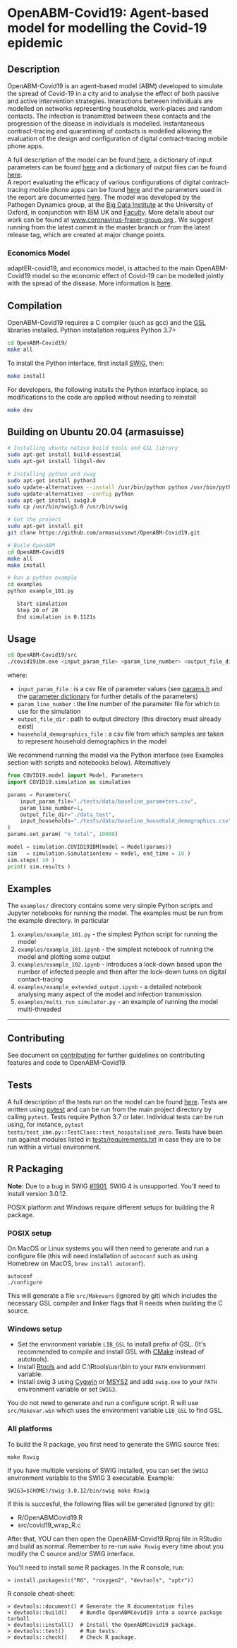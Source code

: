 OpenABM-Covid19: Agent-based model for modelling the Covid-19 epidemic
========================================================================

Description
-----------

OpenABM-Covid19 is an agent-based model (ABM) developed to simulate the spread of Covid-19 in a city and to analyse the effect of both passive and active intervention strategies.
Interactions between individuals are modelled on networks representing households, work-places and random contacts.
The infection is transmitted between these contacts and the progression of the disease in individuals is modelled.
Instantaneous contract-tracing and quarantining of contacts is modelled allowing the
evaluation of the design and configuration of digital contract-tracing mobile phone apps.

A full description of the model can be found [here](https://github.com/BDI-pathogens/OpenABM-Covid19/blob/master/documentation/covid19.md), a dictionary of input parameters can be found [here](./documentation/parameters/parameter_dictionary.md) and a dictionary of output files can be found [here](./documentation/output_files/output_file_dictionary.md).  
A report evaluating the efficacy of various configurations of digital contract-tracing mobile phone apps can be found [here](https://github.com/BDI-pathogens/covid-19_instant_tracing/blob/master/Report%20-%20Effective%20Configurations%20of%20a%20Digital%20Contact%20Tracing%20App.pdf) and the parameters used in the report are documented [here](https://github.com/BDI-pathogens/covid-19_instant_tracing/tree/master/OpenABM-Covid19%20parameters%20April%202020). 
The model was developed by the Pathogen Dynamics group, at the [Big Data Institute](https://www.bdi.ox.ac.uk/) at the University of Oxford, in conjunction with IBM UK and [Faculty](https://faculty.ai).
More details about our work can be found at [www.coronavirus-fraser-group.org ](https://045.medsci.ox.ac.uk/).  We suggest running from the latest commit in the master branch or from the latest release tag, which are created at major change points.  

### Economics Model

adaptER-covid19, and economics model, is attached to the main OpenABM-Covid19 model so the economic effect of Covid-19 can be modelled jointly with the spread of the disease. More information is [here](src/adapter_covid19/README.md).

Compilation
-----------

OpenABM-Covid19 requires a C compiler (such as gcc) and the [GSL](https://www.gnu.org/software/gsl/) libraries installed.
Python installation requires Python 3.7+

```bash
cd OpenABM-Covid19/
make all
```

To install the Python interface, first install [SWIG](http://www.swig.org/), then:

```bash
make install
```

For developers, the following installs the Python interface inplace, so modifications to the code are applied without needing to reinstall
```bash
make dev
```

Building on Ubuntu 20.04 (armasuisse)
-------------------------------------
```bash
# Installing ubuntu native build tools and GSL library
sudo apt-get install build-essential
sudo apt-get install libgsl-dev

# Installing python and swig
sudo apt-get install python3
sudo update-alternatives --install /usr/bin/python python /usr/bin/python3.8 1
sudo update-alternatives --config python
sudo apt-get install swig3.0
sudo cp /usr/bin/swig3.0 /usr/bin/swig

# Get the project
sudo apt-get install git
git clone https://github.com/armasuissewt/OpenABM-Covid19.git

# Build OpenABM
cd OpenABM-Covid19
make all
make install

# Run a python example
cd examples
python example_101.py

   Start simulation
   Step 20 of 20
   End simulation in 0.1121s

```


Usage
-----

```bash
cd OpenABM-Covid19/src
./covid19ibm.exe <input_param_file> <param_line_number> <output_file_dir> <household_demographics_file>
```

where:
* `input_param_file` : is a csv file of parameter values (see [params.h](src/params.h) and the [parameter dictionary](./documentation/parameters/parameter_dictionary.md) for further details of the parameters)
* `param_line_number` : the line number of the parameter file for which to use for the simulation
* `output_file_dir` : path to output directory (this directory must already exist)
* `household_demographics_file` : a csv file from which samples are taken to represent household demographics in the model

We recommend running the model via the Python interface (see Examples section with scripts and notebooks below). Alternatively

```python
from COVID19.model import Model, Parameters
import COVID19.simulation as simulation

params = Parameters(
    input_param_file="./tests/data/baseline_parameters.csv",
    param_line_number=1,
    output_file_dir="./data_test",
    input_households="./tests/data/baseline_household_demographics.csv"
)
params.set_param( "n_total", 10000)

model = simulation.COVID19IBM(model = Model(params))
sim   = simulation.Simulation(env = model, end_time = 10 )
sim.steps( 10 )
print( sim.results )     

```

Examples
-----

The `examples/` directory contains some very simple Python scripts and Jupyter notebooks for running the model. The examples must be run from the example directory. In particular

1. `examples/example_101.py` - the simplest Python script for running the model
2. `examples/example_101.ipynb` - the simplest notebook of running the model and plotting some output
3. `examples/example_102.ipynb` - introduces a lock-down based upon the number of infected people and then after the lock-down turns on digital contact-tracing
4. `examples/example_extended_output.ipynb` - a detailed notebook analysing many aspect of the model and infection transmission.
5. `examples/multi_run_simulator.py` - an example of running the model multi-threaded

_____


Contributing
------------

See document on [contributing](CONTRIBUTING.md) for further guidelines on contributing features and code to OpenABM-Covid19.  


Tests
-----

A full description of the tests run on the model can be found [here](https://github.com/BDI-pathogens/OpenABM-Covid19/blob/master/documentation/covid19_tests.pdf).
Tests are written using [pytest](https://docs.pytest.org/en/latest/getting-started.html) and can be run from the main project directory by calling `pytest`.  Tests require Python 3.7 or later.  Individual tests can be run using, for instance, `pytest tests/test_ibm.py::TestClass::test_hospitalised_zero`.  Tests have been run against modules listed in [tests/requirements.txt](tests/requirements) in case they are to be run within a virtual environment.  

R Packaging
-----------

**Note:** Due to a bug in SWIG [#1901](https://github.com/swig/swig/issues/1901), SWIG 4 is unsupported. You'll need to install version 3.0.12.

POSIX platform and Windows require different setups for building the R package.

### POSIX setup

On MacOS or Linux systems you will then need to generate and run a configure file (this will need installation of `autoconf` such as using Homebrew on MacOS, `brew install autoconf`).

```
autoconf
./configure
```

This will generate a file `src/Makevars` (ignored by git) which includes the necessary GSL compiler and linker flags that R needs when building the C source.

### Windows setup

- Set the environment variable `LIB_GSL` to install prefix of GSL. (It's recommended to compile and install GSL with [CMake](https://github.com/ampl/gsl/) instead of autotools).
- Install [Rtools](https://cran.r-project.org/bin/windows/Rtools/) and add C:\Rtools\usr\bin to your `PATH` environment variable.
- Install swig 3 using [Cygwin](https://www.cygwin.com/) or [MSYS2](https://www.msys2.org/) and add `swig.exe` to your `PATH` environment variable or set `SWIG3`.

You do not need to generate and run a configure script. R will use `src/Makevar.win` which uses the environment variable `LIB_GSL` to find GSL.

### All platforms

To build the R package, you first need to generate the SWIG source files:

```
make Rswig
```

If you have multiple versions of SWIG installed, you can set the `SWIG3` environment variable to the SWIG 3 executable. Example:

```
SWIG3=$(HOME)/swig-3.0.12/bin/swig make Rswig
```

If this is succesful, the following files will be generated (ignored by git):

- R/OpenABMCovid19.R
- src/covid19_wrap_R.c

After that, YOU can then open the OpenABM-Covid19.Rproj file in RStudio and build as normal. Remember to re-run `make Rswig` every time about you modify the C source and/or SWIG interface.

You'll need to install some R packages. In the R console, run:
```
> install.packages(c("R6", "roxygen2", "devtools", "xptr"))
```

R console cheat-sheet:
```
> devtools::document() # Generate the R documentation files
> devtools::build()    # Bundle OpenABMCovid19 into a source package tarball
> devtools::install()  # Install the OpenABMCovid19 package.
> devtools::test()     # Run tests.
> devtools::check()    # Check R package.
```
